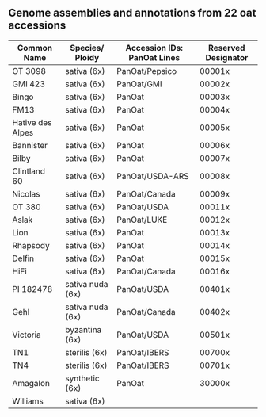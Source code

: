 ## Genome assemblies and annotations from 22 oat accessions


| **Common Name​**  | **Species/ Ploidy​** | **Accession IDs: PanOat Lines​** | **Reserved Designator​** |
|-------------------|----------------------|----------------------------------|--------------------------|
| OT 3098​          | sativa (6x)​         | PanOat/Pepsico​                  | 00001x​                  |
| GMI 423​          | sativa (6x)​         | PanOat/GMI​                      | 00002x​                  |
| Bingo​            | sativa (6x)​         | PanOat​                          | 00003x​                  |
| FM13​             | sativa (6x)​         | PanOat​                          | 00004x​                  |
| Hative des Alpes​ | sativa (6x)​         | PanOat​                          | 00005x​                  |
| Bannister​        | sativa (6x)​         | PanOat​                          | 00006x​                  |
| Bilby​            | sativa (6x)​         | PanOat​                          | 00007x​                  |
| Clintland 60​     | sativa (6x)​         | PanOat/USDA-ARS​                 | 00008x​                  |
| Nicolas​          | sativa (6x)​         | PanOat/Canada​                   | 00009x​                  |
| OT 380​           | sativa (6x)​         | PanOat/USDA​                     | 00011x​                  |
| Aslak​            | sativa (6x)​         | PanOat/LUKE​                     | 00012x​                  |
| Lion​             | sativa (6x)​         | PanOat​                          | 00013x​                  |
| Rhapsody​         | sativa (6x)​         | PanOat​                          | 00014x​                  |
| Delfin​           | sativa (6x)​         | PanOat​                          | 00015x​                  |
| HiFi​             | sativa (6x)​         | PanOat/Canada​                   | 00016x​                  |
| PI 182478​        | sativa nuda (6x)​    | PanOat/USDA​                     | 00401x​                  |
| Gehl​             | sativa nuda (6x)​    | PanOat/Canada​                   | 00402x​                  |
| Victoria​         | byzantina (6x)​      | PanOat/USDA​                     | 00501x​                  |
| TN1               | sterilis (6x)​       | PanOat/IBERS​                    | 00700x​                  |
| TN4               | sterilis (6x)​       | PanOat/IBERS​                    | 00701x​                  |
| Amagalon​         | synthetic (6x)​      | PanOat​                          | 30000x​                  |
| Williams          | sativa (6x)​         |                                  |                          |
